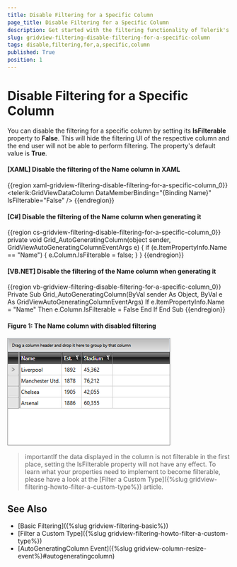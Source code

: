 ```yaml
---
title: Disable Filtering for a Specific Column
page_title: Disable Filtering for a Specific Column
description: Get started with the filtering functionality of Telerik's {{ site.framework_name }} DataGrid and learn how to disable filtering for a specific column.
slug: gridview-filtering-disable-filtering-for-a-specific-column
tags: disable,filtering,for,a,specific,column
published: True
position: 1
---
```


# Disable Filtering for a Specific Column

You can disable the filtering for a specific column by setting its **IsFilterable** property to **False**. This will hide the filtering UI of the respective column and the end user will not be able to perform filtering. The property's default value is **True**.

#### __[XAML] Disable the filtering of the Name column in XAML__

{{region xaml-gridview-filtering-disable-filtering-for-a-specific-column_0}}
    <telerik:GridViewDataColumn DataMemberBinding="{Binding Name}" IsFilterable="False" />
{{endregion}}

#### __[C#] Disable the filtering of the Name column when generating it__

{{region cs-gridview-filtering-disable-filtering-for-a-specific-column_0}}
    private void Grid_AutoGeneratingColumn(object sender, GridViewAutoGeneratingColumnEventArgs e)
    {
        if (e.ItemPropertyInfo.Name == "Name")
        {
            e.Column.IsFilterable = false;
        }
    }
{{endregion}}

#### __[VB.NET] Disable the filtering of the Name column when generating it__

{{region vb-gridview-filtering-disable-filtering-for-a-specific-column_0}}
    Private Sub Grid_AutoGeneratingColumn(ByVal sender As Object, ByVal e As GridViewAutoGeneratingColumnEventArgs)
        If e.ItemPropertyInfo.Name = "Name" Then
            e.Column.IsFilterable = False
        End If
    End Sub
{{endregion}}

#### Figure 1: The Name column with disabled filtering

![The Name column with disabled filtering](images/disable-filter.png)

>importantIf the data displayed in the column is not filterable in the first place, setting the IsFilterable property will not have any effect. To learn what your properties need to implement to become filterable, please have a look at the [Filter a Custom Type]({%slug gridview-filtering-howto-filter-a-custom-type%}) article.

## See Also

* [Basic Filtering]({%slug gridview-filtering-basic%})
* [Filter a Custom Type]({%slug gridview-filtering-howto-filter-a-custom-type%})
* [AutoGeneratingColumn Event]({%slug gridview-column-resize-event%}#autogeneratingcolumn)